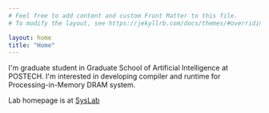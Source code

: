 ```yaml
---
# Feel free to add content and custom Front Matter to this file.
# To modify the layout, see https://jekyllrb.com/docs/themes/#overriding-theme-defaults

layout: home
title: "Home"
---
```

I'm graduate student in Graduate School of Artificial Intelligence at POSTECH. I'm interested in developing compiler and runtime for Processing-in-Memory DRAM system.

Lab homepage is at [SysLab](http://syslab.postech.ac.kr/)
